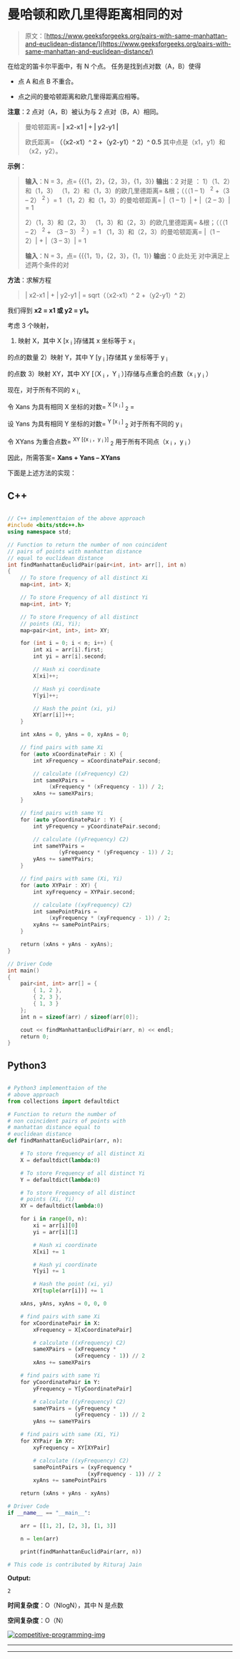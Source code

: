 # 曼哈顿和欧几里得距离相同的对

> 原文：[https://www.geeksforgeeks.org/pairs-with-same-manhattan-and-euclidean-distance/](https://www.geeksforgeeks.org/pairs-with-same-manhattan-and-euclidean-distance/)

在给定的笛卡尔平面中，有 N 个点。 任务是找到点对数（A，B）使得

*   点 A 和点 B 不重合。

*   点之间的曼哈顿距离和欧几里得距离应相等。

**注意**：2 点对（A，B）被认为与 2 点对（B，A）相同。

> 曼哈顿距离= **| x2-x1 | + | y2-y1 |**
> 
> 欧氏距离= **（（x2-x1）^ 2 +（y2-y1）^ 2）^ 0.5** 其中点是（x1，y1）和（x2，y2）。

**示例**：

> **输入**：N = 3，点= {{{1，2}，{2，3}，{1，3}}
> **输出**：2
> 对是 ：
> 1）（1、2）和（1，3）
> （1，2）和（1，3）的欧几里德距离= &根；（（（1 – 1） <sup>2</sup> +（3 – 2） <sup>2</sup> ）= 1
> （1，2）和（1，3）的曼哈顿距离= |（1 – 1）| + |（2 – 3）| = 1
> 
> 2）（1，3）和（2，3）
> （1，3）和（2，3）的欧几里德距离= &根；（（（1 – 2） <sup>2</sup> + （3 – 3） <sup>2</sup> ）= 1
> （1，3）和（2，3）的曼哈顿距离= |（1 – 2）| + |（3 – 3）| = 1
> 
> **输入**：N = 3，点= {{{1，1}，{2，3}，{1，1}}
> **输出**：0
> 此处无 对中满足上述两个条件的对

**方法**：求解方程

> | x2-x1 | + | y2-y1 | = sqrt（（x2-x1）^ 2 +（y2-y1）^ 2）

我们得到 **x2 = x1 或 y2 = y1。**

考虑 3 个映射，

1.  映射 X，其中 X [x <sub>i</sub> ]存储其 x 坐标等于 x <sub>i</sub>

的点的数量 2）映射 Y，其中 Y [y <sub>i</sub> ]存储其 y 坐标等于 y <sub>i</sub>

的点数 3）映射 XY，其中 XY [（X <sub>i</sub> ，Y <sub>i</sub> ）]存储与点重合的点数（x <sub>i</sub> y <sub>i</sub> ）

现在，对于所有不同的 x <sub>i，

令 Xans 为具有相同 X 坐标的对数= <sup>X [x <sub>i</sub> ]</sup> <sub>2</sub></sub> =

设 Yans 为具有相同 Y 坐标的对数= <sup>Y [x <sub>i</sub> ]</sup> <sub>2</sub> 对于所有不同的 y <sub>i</sub>

令 XYans 为重合点数= <sup>XY [{x <sub>i</sub> ，y <sub>i</sub> }]</sup> <sub>2</sub> 用于所有不同点（x <sub>i</sub> ，y <sub>i</sub> ）

因此，所需答案= **Xans + Yans – XYans**

下面是上述方法的实现：

## C++

```cpp

// C++ implementtaion of the above approach 
#include <bits/stdc++.h> 
using namespace std; 

// Function to return the number of non coincident 
// pairs of points with manhattan distance 
// equal to euclidean distance 
int findManhattanEuclidPair(pair<int, int> arr[], int n) 
{ 
    // To store frequency of all distinct Xi 
    map<int, int> X; 

    // To store Frequency of all distinct Yi 
    map<int, int> Y; 

    // To store Frequency of all distinct  
    // points (Xi, Yi); 
    map<pair<int, int>, int> XY; 

    for (int i = 0; i < n; i++) { 
        int xi = arr[i].first; 
        int yi = arr[i].second; 

        // Hash xi coordinate 
        X[xi]++; 

        // Hash yi coordinate 
        Y[yi]++; 

        // Hash the point (xi, yi) 
        XY[arr[i]]++; 
    } 

    int xAns = 0, yAns = 0, xyAns = 0; 

    // find pairs with same Xi 
    for (auto xCoordinatePair : X) { 
        int xFrequency = xCoordinatePair.second; 

        // calculate ((xFrequency) C2) 
        int sameXPairs =  
             (xFrequency * (xFrequency - 1)) / 2; 
        xAns += sameXPairs; 
    } 

    // find pairs with same Yi 
    for (auto yCoordinatePair : Y) { 
        int yFrequency = yCoordinatePair.second; 

        // calculate ((yFrequency) C2) 
        int sameYPairs = 
                (yFrequency * (yFrequency - 1)) / 2; 
        yAns += sameYPairs; 
    } 

    // find pairs with same (Xi, Yi) 
    for (auto XYPair : XY) { 
        int xyFrequency = XYPair.second; 

        // calculate ((xyFrequency) C2) 
        int samePointPairs =  
             (xyFrequency * (xyFrequency - 1)) / 2; 
        xyAns += samePointPairs; 
    } 

    return (xAns + yAns - xyAns); 
} 

// Driver Code 
int main() 
{ 
    pair<int, int> arr[] = { 
        { 1, 2 }, 
        { 2, 3 }, 
        { 1, 3 } 
    }; 
    int n = sizeof(arr) / sizeof(arr[0]); 

    cout << findManhattanEuclidPair(arr, n) << endl; 
    return 0; 
} 

```

## Python3

```py

# Python3 implementtaion of the  
# above approach  
from collections import defaultdict 

# Function to return the number of  
# non coincident pairs of points with  
# manhattan distance equal to  
# euclidean distance  
def findManhattanEuclidPair(arr, n):  

    # To store frequency of all distinct Xi  
    X = defaultdict(lambda:0)  

    # To store Frequency of all distinct Yi  
    Y = defaultdict(lambda:0)  

    # To store Frequency of all distinct  
    # points (Xi, Yi)  
    XY = defaultdict(lambda:0)  

    for i in range(0, n):  
        xi = arr[i][0] 
        yi = arr[i][1]  

        # Hash xi coordinate  
        X[xi] += 1

        # Hash yi coordinate  
        Y[yi] += 1

        # Hash the point (xi, yi)  
        XY[tuple(arr[i])] += 1

    xAns, yAns, xyAns = 0, 0, 0

    # find pairs with same Xi  
    for xCoordinatePair in X:  
        xFrequency = X[xCoordinatePair] 

        # calculate ((xFrequency) C2)  
        sameXPairs = (xFrequency * 
                     (xFrequency - 1)) // 2
        xAns += sameXPairs  

    # find pairs with same Yi  
    for yCoordinatePair in Y:  
        yFrequency = Y[yCoordinatePair]  

        # calculate ((yFrequency) C2)  
        sameYPairs = (yFrequency * 
                     (yFrequency - 1)) // 2
        yAns += sameYPairs  

    # find pairs with same (Xi, Yi)  
    for XYPair in XY:  
        xyFrequency = XY[XYPair]  

        # calculate ((xyFrequency) C2)  
        samePointPairs = (xyFrequency * 
                         (xyFrequency - 1)) // 2
        xyAns += samePointPairs  

    return (xAns + yAns - xyAns)  

# Driver Code  
if __name__ == "__main__": 

    arr = [[1, 2], [2, 3], [1, 3]]  

    n = len(arr)  

    print(findManhattanEuclidPair(arr, n))  

# This code is contributed by Rituraj Jain 

```

**Output:**

```
2

```

**时间复杂度**：O（NlogN），其中 N 是点数

**空间复杂度**：O（N）

[![competitive-programming-img](img/5211864e7e7a28eeeb039fa5d6073a24.png)](https://practice.geeksforgeeks.org/courses/competitive-programming-live?utm_source=geeksforgeeks&utm_medium=article&utm_campaign=gfg_article_cp)

* * *

* * *



